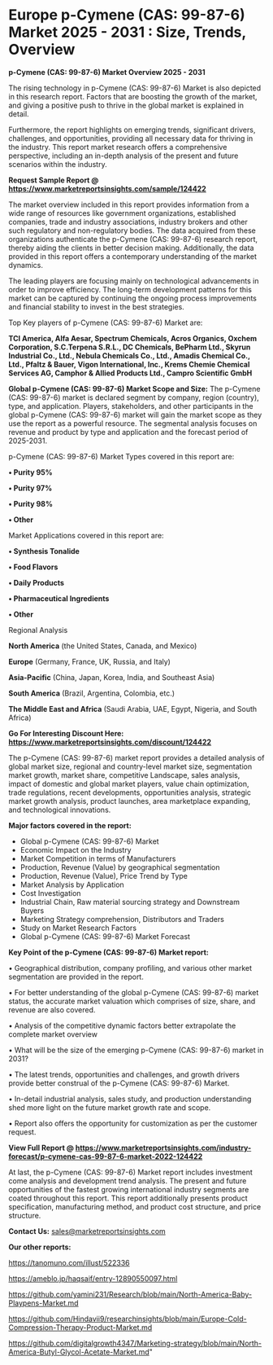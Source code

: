 # Europe p-Cymene (CAS: 99-87-6) Market 2025 - 2031 : Size, Trends, Overview

<Strong> p-Cymene (CAS: 99-87-6) Market Overview 2025 - 2031</strong>

The rising technology in p-Cymene (CAS: 99-87-6) Market is also depicted in this research report. Factors that are boosting the growth of the market, and giving a positive push to thrive in the global market is explained in detail.

Furthermore, the report highlights on emerging trends, significant drivers, challenges, and opportunities, providing all necessary data for thriving in the industry. This report market research offers a comprehensive perspective, including an in-depth analysis of the present and future scenarios within the industry.

<strong>Request Sample Report @ <a href=https://www.marketreportsinsights.com/sample/124422>https://www.marketreportsinsights.com/sample/124422</a></strong>

The market overview included in this report provides information from a wide range of resources like government organizations, established companies, trade and industry associations, industry brokers and other such regulatory and non-regulatory bodies. The data acquired from these organizations authenticate the p-Cymene (CAS: 99-87-6) research report, thereby aiding the clients in better decision making. Additionally, the data provided in this report offers a contemporary understanding of the market dynamics.

The leading players are focusing mainly on technological advancements in order to improve efficiency. The long-term development patterns for this market can be captured by continuing the ongoing process improvements and financial stability to invest in the best strategies.

Top Key players of p-Cymene (CAS: 99-87-6) Market are:

<strong>TCI America, Alfa Aesar, Spectrum Chemicals, Acros Organics, Oxchem Corporation, S.C.Terpena S.R.L., DC Chemicals, BePharm Ltd., Skyrun Industrial Co., Ltd., Nebula Chemicals Co., Ltd., Amadis Chemical Co., Ltd., Pfaltz & Bauer, Vigon International, Inc., Krems Chemie Chemical Services AG, Camphor & Allied Products Ltd., Campro Scientific GmbH</strong>

<strong><b>Global p-Cymene (CAS: 99-87-6) Market Scope and Size:</b></strong>
The p-Cymene (CAS: 99-87-6) market is declared segment by company, region (country), type, and application. Players, stakeholders, and other participants in the global p-Cymene (CAS: 99-87-6) market will gain the market scope as they use the report as a powerful resource. The segmental analysis focuses on revenue and product by type and application and the forecast period of 2025-2031.

p-Cymene (CAS: 99-87-6) Market Types covered in this report are:

<strong>• Purity 95%

• Purity 97%

• Purity 98%

• Other</strong>

Market Applications covered in this report are:

<strong>• Synthesis Tonalide

• Food Flavors

• Daily Products

• Pharmaceutical Ingredients

• Other</strong> 

Regional Analysis

<strong>North America</strong> (the United States, Canada, and Mexico)

<strong>Europe</strong> (Germany, France, UK, Russia, and Italy)

<strong>Asia-Pacific</strong> (China, Japan, Korea, India, and Southeast Asia)

<strong>South America</strong> (Brazil, Argentina, Colombia, etc.)

<strong>The Middle East and Africa</strong> (Saudi Arabia, UAE, Egypt, Nigeria, and South Africa)

<strong>Go For Interesting Discount Here: <a href=https://www.marketreportsinsights.com/discount/124422>https://www.marketreportsinsights.com/discount/124422</a></strong>

The p-Cymene (CAS: 99-87-6) market report provides a detailed analysis of global market size, regional and country-level market size, segmentation market growth, market share, competitive Landscape, sales analysis, impact of domestic and global market players, value chain optimization, trade regulations, recent developments, opportunities analysis, strategic market growth analysis, product launches, area marketplace expanding, and technological innovations.

<strong><b>Major factors covered in the report:</b></strong>
<ul>
  <li>Global p-Cymene (CAS: 99-87-6) Market </li>
  <li>Economic Impact on the Industry</li>
  <li>Market Competition in terms of Manufacturers</li>
  <li>Production, Revenue (Value) by geographical segmentation</li>
  <li>Production, Revenue (Value), Price Trend by Type</li>
  <li>Market Analysis by Application</li>
  <li>Cost Investigation</li>
  <li>Industrial Chain, Raw material sourcing strategy and Downstream Buyers</li>
  <li>Marketing Strategy comprehension, Distributors and Traders</li>
  <li>Study on Market Research Factors</li>
  <li>Global p-Cymene (CAS: 99-87-6) Market Forecast</li>
</ul>

<strong><b>Key Point of the p-Cymene (CAS: 99-87-6) Market report:</b></strong>

• Geographical distribution, company profiling, and various other market segmentation are provided in the report.

• For better understanding of the global p-Cymene (CAS: 99-87-6) market status, the accurate market valuation which comprises of size, share, and revenue are also covered.

• Analysis of the competitive dynamic factors better extrapolate the complete market overview

• What will be the size of the emerging p-Cymene (CAS: 99-87-6) market in 2031?

• The latest trends, opportunities and challenges, and growth drivers provide better construal of the p-Cymene (CAS: 99-87-6) Market.

• In-detail industrial analysis, sales study, and production understanding shed more light on the future market growth rate and scope.

• Report also offers the opportunity for customization as per the customer request.

<strong><b>View Full Report @ <a href=https://www.marketreportsinsights.com/industry-forecast/p-cymene-cas-99-87-6-market-2022-124422>https://www.marketreportsinsights.com/industry-forecast/p-cymene-cas-99-87-6-market-2022-124422</a></b></strong>


At last, the p-Cymene (CAS: 99-87-6) Market report includes investment come analysis and development trend analysis. The present and future opportunities of the fastest growing international industry segments are coated throughout this report. This report additionally presents product specification, manufacturing method, and product cost structure, and price structure.

<strong>Contact Us:</strong>
sales@marketreportsinsights.com

<strong>Our other reports:</strong>

<a href=https://tanomuno.com/illust/522336>https://tanomuno.com/illust/522336</a>

<a href=https://ameblo.jp/haqsaif/entry-12890550097.html>https://ameblo.jp/haqsaif/entry-12890550097.html</a>

<a href=https://github.com/yamini231/Research/blob/main/North-America-Baby-Playpens-Market.md>https://github.com/yamini231/Research/blob/main/North-America-Baby-Playpens-Market.md</a>

<a href=https://github.com/Hindavii9/researchinsights/blob/main/Europe-Cold-Compression-Therapy-Product-Market.md>https://github.com/Hindavii9/researchinsights/blob/main/Europe-Cold-Compression-Therapy-Product-Market.md</a>

<a href=https://github.com/digitalgrowth4347/Marketing-strategy/blob/main/North-America-Butyl-Glycol-Acetate-Market.md>https://github.com/digitalgrowth4347/Marketing-strategy/blob/main/North-America-Butyl-Glycol-Acetate-Market.md</a>"
